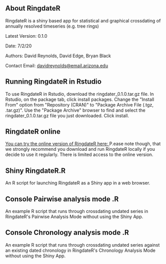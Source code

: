 ## About RingdateR
RingdateR is a shiny based app for statistical and graphical crossdating of annually resolved timeseries (e.g. tree rings)

Latest Version: 0.1.0

Date: 7/2/20

Authors: David Reynolds, David Edge, Bryan Black

Contact Email: davidreynolds@email.arizona.edu

## Running RingdateR in Rstudio
To use RingdateR in Rstudio, download the ringdater_0.1.0.tar.gz file.
In Rstudio, on the package tab, click install packages.
Change the "Install From" option from "Repository (CRAN)" to "Package Archive File (.tgz, .tar.gz)".
Use the "Package Archive" browser to find and select the ringdater_0.1.0.tar.gz file you just downloaded.
Click install.

## RingdateR online
<a href="https://ringdater.shinyapps.io/launcher/."> You can try the online version of RingdateR here: </a>
P.ease note though, that we strongly recommend you download and run RingdateR locally if you decide to use it regularly. There is limited 
access to the online version.

## Shiny RingdateR.R 
An R script for launching RingdateR as a Shiny app in a web browser.

## Console Pairwise analysis mode .R 
An example R script that runs through crossdating undated series in RingdateR's Pairwise Analysis Mode without using the Shiny App.

## Console Chronology analysis mode .R 
An example R script that runs through crossdating undated series against an existing dated chronology in RingdateR's Chronology Analysis Mode without using the Shiny App.
